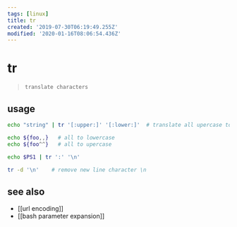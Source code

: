 ```yaml
---
tags: [linux]
title: tr
created: '2019-07-30T06:19:49.255Z'
modified: '2020-01-16T08:06:54.436Z'
---
```


# tr

> `translate characters`

## usage
```sh
echo "string" | tr '[:upper:]' '[:lower:]'  # translate all upercase to lowercase

echo ${foo,,}   # all to lowercase
echo ${foo^^}   # all to upercase

echo $PS1 | tr ':' '\n'

tr -d '\n'    # remove new line character \n
```

## see also
- [[url encoding]]
- [[bash parameter expansion]]
